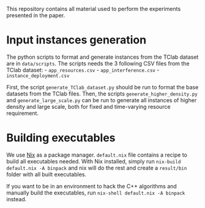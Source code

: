 This repository contains all material used to perform the experiments presented in the paper.


Input instances generation
==========================

The python scripts to format and generate instances from the TClab dataset are in `data/scripts`.
The scripts needs the 3 following CSV files from the TClab dataset:
    - `app_resources.csv`
    - `app_interference.csv`
    - `instance_deployment.csv`


First, the script `generate_TClab_dataset.py` should be run to format the base datasets from the TClab files.
Then, the scripts `generate_higher_density.py` and `generate_large_scale.py` can be run to generate all instances of higher density and large scale, both for fixed and time-varying resource requirement.


Building executables
====================

We use [Nix](https://nixos.org/) as a package manager.
`default.nix` file contains a recipe to build all executables needed.
With Nix installed, simply run `nix-build default.nix -A binpack` and nix will do the rest and create a `result/bin` folder with all built executables.

If you want to be in an environment to hack the C++ algorithms and manually build the executables, run `nix-shell default.nix -A binpack` instead.
